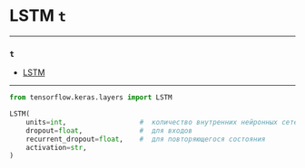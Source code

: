 # LSTM `t`

---
### `t` 

* [LSTM](../../terms.md#lstm)

---

```python
from tensorflow.keras.layers import LSTM

LSTM(
    units=int,                  #  количество внутренних нейронных сетей (количество выходов)
    dropout=float,              #  для входов
    recurrent_dropout=float,    #  для повторяющегося состояния
    activation=str,   
)
```